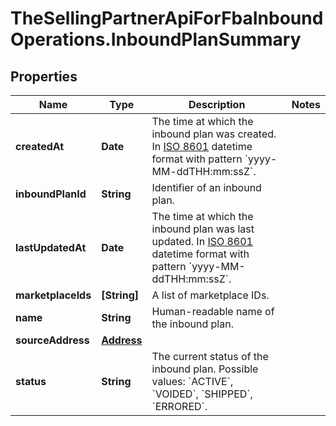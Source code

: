 # TheSellingPartnerApiForFbaInboundOperations.InboundPlanSummary

## Properties

Name | Type | Description | Notes
------------ | ------------- | ------------- | -------------
**createdAt** | **Date** | The time at which the inbound plan was created. In [ISO 8601](https://developer-docs.amazon.com/sp-api/docs/iso-8601) datetime format with pattern &#x60;yyyy-MM-ddTHH:mm:ssZ&#x60;. | 
**inboundPlanId** | **String** | Identifier of an inbound plan. | 
**lastUpdatedAt** | **Date** | The time at which the inbound plan was last updated. In [ISO 8601](https://developer-docs.amazon.com/sp-api/docs/iso-8601) datetime format with pattern &#x60;yyyy-MM-ddTHH:mm:ssZ&#x60;. | 
**marketplaceIds** | **[String]** | A list of marketplace IDs. | 
**name** | **String** | Human-readable name of the inbound plan. | 
**sourceAddress** | [**Address**](Address.md) |  | 
**status** | **String** | The current status of the inbound plan. Possible values: &#x60;ACTIVE&#x60;, &#x60;VOIDED&#x60;, &#x60;SHIPPED&#x60;, &#x60;ERRORED&#x60;. | 



